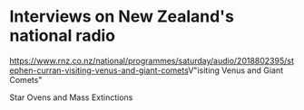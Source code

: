 # Interviews on New Zealand's national radio

<https://www.rnz.co.nz/national/programmes/saturday/audio/2018802395/stephen-curran-visiting-venus-and-giant-comets>V"isiting Venus and Giant Comets"

Star Ovens and Mass Extinctions 
